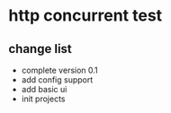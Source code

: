 # http concurrent test

## change list

- complete version 0.1
- add config support
- add basic ui
- init projects